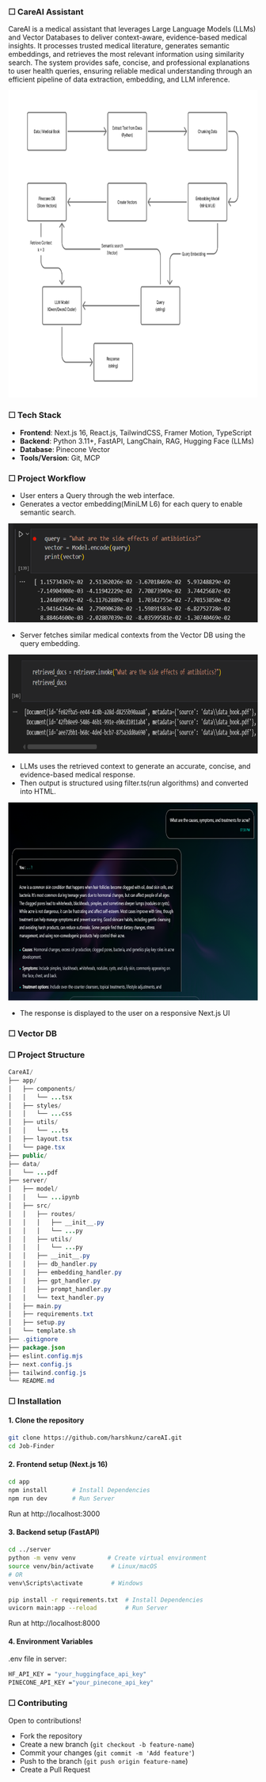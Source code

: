 ### ☐ CareAI Assistant
CareAI is a medical assistant that leverages Large Language Models (LLMs) and Vector Databases to deliver context-aware, evidence-based medical insights. It processes trusted medical literature, generates semantic embeddings, and retrieves the most relevant information using similarity search. The system provides safe, concise, and professional explanations to user health queries, ensuring reliable medical understanding through an efficient pipeline of data extraction, embedding, and LLM inference.

<p align="center">
  <img src="/public/text.png" alt="System Architecture" height="620">
</p>

### ☐ Tech Stack
- **Frontend**: Next.js 16, React.js, TailwindCSS, Framer Motion, TypeScript
- **Backend**: Python 3.11+, FastAPI, LangChain, RAG, Hugging Face (LLMs)
- **Database**: Pinecone Vector
- **Tools/Version**: Git, MCP

### ☐ Project Workflow
- User enters a Query through the web interface.
- Generates a vector embedding(MiniLM L6) for each query to enable semantic search.
  
<p align="center">
  <img src="/public/Screenshot 2025-10-30 143028.png" alt="System Architecture" height="200">
</p>

- Server fetches similar medical contexts from the Vector DB using the query embedding.

<p align="center">
  <img src="/public/Screenshot 2025-10-30 143220.png" alt="System Architecture" height="200">
</p>

- LLMs uses the retrieved context to generate an accurate, concise, and evidence-based medical response.
- Then output is structured using filter.ts(run algorithms) and converted into HTML.

<p align="center">
  <img src="/public/Screenshot 2025-10-27 194016.png" alt="System Architecture" height="400">
</p>

- The response is displayed to the user on a responsive Next.js UI

### ☐ Vector DB

### ☐ Project Structure
``` Java
CareAI/
├── app/                             
│   ├── components/                
│   │   └── ...tsx
│   ├── styles/                     
│   │   └── ...css
│   ├── utils/                      
│   │   └── ...ts
│   ├── layout.tsx                   
│   └── page.tsx            
├── public/
├── data/                            
│   └── ...pdf                   
├── server/
│   ├── model/
│   │   └── ...ipynb                 
│   ├── src/
│   │   ├── routes/
│   │   │   ├── __init__.py
│   │   │   └── ...py
│   │   ├── utils/
│   │   │   └── ...py
│   │   ├── __init__.py
│   │   ├── db_handler.py
│   │   ├── embedding_handler.py
│   │   ├── gpt_handler.py
│   │   ├── prompt_handler.py
│   │   └── text_handler.py
│   ├── main.py
│   ├── requirements.txt
│   ├── setup.py
│   └── template.sh           
├── .gitignore
├── package.json
├── eslint.config.mjs
├── next.config.js
├── tailwind.config.js
└── README.md
```


### ☐ Installation
#### 1. Clone the repository
```bash
git clone https://github.com/harshkunz/careAI.git
cd Job-Finder
```

#### 2. Frontend setup (Next.js 16)
```bash
cd app
npm install       # Install Dependencies
npm run dev       # Run Server
```
Run at http://localhost:3000

#### 3. Backend setup (FastAPI)
```bash
cd ../server
python -m venv venv         # Create virtual environment
source venv/bin/activate     # Linux/macOS
# OR
venv\Scripts\activate        # Windows

pip install -r requirements.txt  # Install Dependencies
uvicorn main:app --reload        # Run Server
```
Run at http://localhost:8000

#### 4. Environment Variables
.env file in server:
```bash
HF_API_KEY = "your_huggingface_api_key"
PINECONE_API_KEY ="your_pinecone_api_key"
```

### ☐ Contributing
Open to contributions!
- Fork the repository  
- Create a new branch (`git checkout -b feature-name`)  
- Commit your changes (`git commit -m 'Add feature'`)  
- Push to the branch (`git push origin feature-name`)  
- Create a Pull Request
